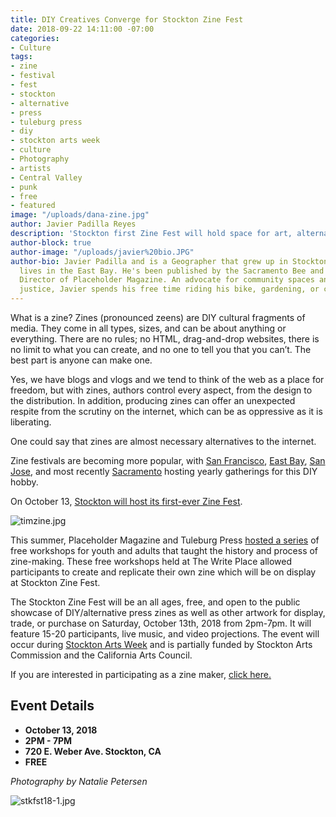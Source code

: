 ```yaml
---
title: DIY Creatives Converge for Stockton Zine Fest
date: 2018-09-22 14:11:00 -07:00
categories:
- Culture
tags:
- zine
- festival
- fest
- stockton
- alternative
- press
- tuleburg press
- diy
- stockton arts week
- culture
- Photography
- artists
- Central Valley
- punk
- free
- featured
image: "/uploads/dana-zine.jpg"
author: Javier Padilla Reyes
description: 'Stockton first Zine Fest will hold space for art, alternative DIY literature. '
author-block: true
author-image: "/uploads/javier%20bio.JPG"
author-bio: Javier Padilla and is a Geographer that grew up in Stockton, CA and currently
  lives in the East Bay. He's been published by the Sacramento Bee and is the Executive
  Director of Placeholder Magazine. An advocate for community spaces and environmental
  justice, Javier spends his free time riding his bike, gardening, or climbing.
---
```


What is a zine? Zines (pronounced zeens) are DIY cultural fragments of media. They come in all types, sizes, and can be about anything or everything. There are no rules; no HTML, drag-and-drop websites, there is no limit to what you can create, and no one to tell you that you can’t. The best part is anyone can make one.   

Yes, we have blogs and vlogs and we tend to think of the web as a place for freedom, but with zines, authors control every aspect, from the design to the distribution. In addition, producing zines can offer an unexpected respite from the scrutiny on the internet, which can be as oppressive as it is liberating.  

One could say that zines are almost necessary alternatives to the internet.   

Zine festivals are becoming more popular, with [San Francisco](www.sfzinefest.org/), [East Bay](https://www.ebabzfest.com), [San Jose](https://www.facebook.com/sbDIYzc/), and most recently [Sacramento](http://www.vergeart.com/attend/sacramento-zine-fest/) hosting yearly gatherings for this DIY hobby.  
     
On October 13, [Stockton will host its first-ever Zine Fest](https://www.facebook.com/events/306836576771517/).   

![timzine.jpg](/uploads/timzine.jpg)   
  
This summer, Placeholder Magazine and Tuleburg Press [hosted a series](https://www.facebook.com/events/478056055970112/) of free workshops for youth and adults that taught the history and process of zine-making. These free workshops held at The Write Place allowed participants to create and replicate their own zine which will be on display at Stockton Zine Fest.  

The Stockton Zine Fest will be an all ages, free, and open to the public showcase of DIY/alternative press zines as well as other artwork for display, trade, or purchase on Saturday, October 13th, 2018 from 2pm-7pm. It will feature 15-20 participants, live music, and video projections. The event will occur during [Stockton Arts Week](https://www.visitstockton.org/events/stockton-arts-week-stockton-zine-fest/) and is partially funded by Stockton Arts Commission and the California Arts Council.   

If you are interested in participating as a zine maker, [click here.](https://www.eventbrite.com/e/stockton-zine-fest-2018-tickets-49965879290)  
  

## Event Details
* **October 13, 2018**
* **2PM - 7PM**
* **720 E. Weber Ave. Stockton, CA**
* **FREE**
  
*Photography by Natalie Petersen*

![stkfst18-1.jpg](/uploads/stkfst18-1.jpg)